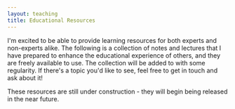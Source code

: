 ```yaml
---
layout: teaching
title: Educational Resources
---
```


I'm excited to be able to provide learning resources for both experts and non-experts alike. The following is a collection of notes and lectures that I have prepared to enhance the educational experience of others, and they are freely available to use. The collection will be added to with some regularity. If there's a topic you'd like to see, feel free to get in touch and ask about it!

These resources are still under construction - they will begin being released in the near future.
